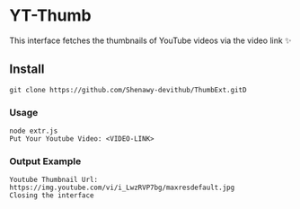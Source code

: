 # YT-Thumb

This interface fetches the thumbnails of YouTube videos via the video link :sparkles:

## Install

```
git clone https://github.com/Shenawy-devithub/ThumbExt.gitD
```
### Usage

```
node extr.js
Put Your Youtube Video: <VIDEO-LINK>
```
### Output Example

```
Youtube Thumbnail Url: https://img.youtube.com/vi/i_LwzRVP7bg/maxresdefault.jpg
Closing the interface
```